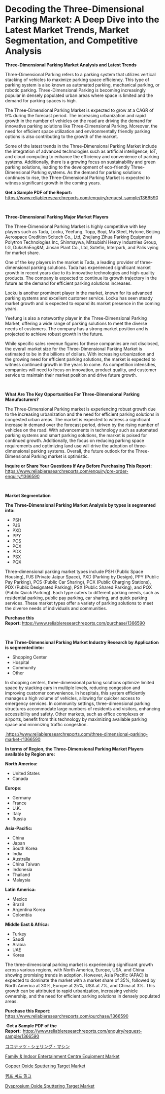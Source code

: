 <p><h1>Decoding the Three-Dimensional Parking Market: A Deep Dive into the Latest Market Trends, Market Segmentation, and Competitive Analysis</h1></p><p><strong>Three-Dimensional Parking Market Analysis and Latest Trends</strong></p>
<p><p>Three-Dimensional Parking refers to a parking system that utilizes vertical stacking of vehicles to maximize parking space efficiency. This type of parking system is also known as automated parking, mechanical parking, or robotic parking. Three-Dimensional Parking is becoming increasingly popular in densely populated urban areas where space is limited and the demand for parking spaces is high.</p><p>The Three-Dimensional Parking Market is expected to grow at a CAGR of 9% during the forecast period. The increasing urbanization and rapid growth in the number of vehicles on the road are driving the demand for innovative parking solutions like Three-Dimensional Parking. Moreover, the need for efficient space utilization and environmentally friendly parking options is also contributing to the growth of the market.</p><p>Some of the latest trends in the Three-Dimensional Parking Market include the integration of advanced technologies such as artificial intelligence, IoT, and cloud computing to enhance the efficiency and convenience of parking systems. Additionally, there is a growing focus on sustainability and green parking solutions, leading to the development of eco-friendly Three-Dimensional Parking systems. As the demand for parking solutions continues to rise, the Three-Dimensional Parking Market is expected to witness significant growth in the coming years.</p></p>
<p><strong>Get a Sample PDF of the Report:&nbsp;</strong> <a href="https://www.reliableresearchreports.com/enquiry/request-sample/1366590">https://www.reliableresearchreports.com/enquiry/request-sample/1366590</a></p>
<p>&nbsp;</p>
<p><strong>Three-Dimensional Parking Major Market Players</strong></p>
<p><p>The Three-Dimensional Parking Market is highly competitive with key players such as Tada, Locku, Yeefung, Topp, Boyi, Ma Steel, Hytone, Beijing Aerospace Credition Scitech Co., Ltd, Zhejiang Zihua Parking Equipment Polytron Technologies Inc, Shinmaywa, Mitsubishi Heavy Industries Group, LG, DuksAnEng&M, Jinsan Plant Co., Ltd, Sotefin, Interpark, and Palis vying for market share.</p><p>One of the key players in the market is Tada, a leading provider of three-dimensional parking solutions. Tada has experienced significant market growth in recent years due to its innovative technologies and high-quality products. The company is expected to continue its growth trajectory in the future as the demand for efficient parking solutions increases.</p><p>Locku is another prominent player in the market, known for its advanced parking systems and excellent customer service. Locku has seen steady market growth and is expected to expand its market presence in the coming years.</p><p>Yeefung is also a noteworthy player in the Three-Dimensional Parking Market, offering a wide range of parking solutions to meet the diverse needs of customers. The company has a strong market position and is projected to achieve robust growth in the future.</p><p>While specific sales revenue figures for these companies are not disclosed, the overall market size for the Three-Dimensional Parking Market is estimated to be in the billions of dollars. With increasing urbanization and the growing need for efficient parking solutions, the market is expected to witness continued growth in the years to come. As competition intensifies, companies will need to focus on innovation, product quality, and customer service to maintain their market position and drive future growth.</p></p>
<p>&nbsp;</p>
<p><strong>What Are The Key Opportunities For Three-Dimensional Parking Manufacturers?</strong></p>
<p><p>The Three-Dimensional Parking market is experiencing robust growth due to the increasing urbanization and the need for efficient parking solutions in congested urban areas. The market is expected to witness a significant increase in demand over the forecast period, driven by the rising number of vehicles on the road. With advancements in technology such as automated parking systems and smart parking solutions, the market is poised for continued growth. Additionally, the focus on reducing parking space requirements and optimizing land use will drive the adoption of three-dimensional parking systems. Overall, the future outlook for the Three-Dimensional Parking market is optimistic.</p></p>
<p><strong>Inquire or Share Your Questions If Any Before Purchasing This Report:</strong> <a href="https://www.reliableresearchreports.com/enquiry/pre-order-enquiry/1366590">https://www.reliableresearchreports.com/enquiry/pre-order-enquiry/1366590</a></p>
<p>&nbsp;</p>
<p><strong>Market Segmentation</strong></p>
<p><strong>The Three-Dimensional Parking Market Analysis by types is segmented into:</strong></p>
<p><ul><li>PSH</li><li>PJS</li><li>PXD</li><li>PPY</li><li>PCS</li><li>PCX</li><li>PDX</li><li>PSX</li><li>PQX</li></ul></p>
<p><p>Three-dimensional parking market types include PSH (Public Space Housing), PJS (Private Jaipur Space), PXD (Parking by Design), PPY (Public Pay Parking), PCS (Public Car Sharing), PCX (Public Charging Stations), PDX (Public Designated Parking), PSX (Public Shared Parking), and PQX (Public Quick Parking). Each type caters to different parking needs, such as residential parking, public pay parking, car sharing, and quick parking services. These market types offer a variety of parking solutions to meet the diverse needs of individuals and communities.</p></p>
<p><strong>Purchase this Report:&nbsp;</strong><a href="https://www.reliableresearchreports.com/purchase/1366590">https://www.reliableresearchreports.com/purchase/1366590</a></p>
<p>&nbsp;</p>
<p><strong>The Three-Dimensional Parking Market Industry Research by Application is segmented into:</strong></p>
<p><ul><li>Shopping Center</li><li>Hospital</li><li>Community</li><li>Other</li></ul></p>
<p><p>In shopping centers, three-dimensional parking solutions optimize limited space by stacking cars in multiple levels, reducing congestion and improving customer convenience. In hospitals, this system efficiently manages a high volume of vehicles, allowing for quicker access to emergency services. In community settings, three-dimensional parking structures accommodate large numbers of residents and visitors, enhancing accessibility and safety. Other markets, such as office complexes or airports, benefit from this technology by maximizing available parking space and minimizing traffic congestion.</p></p>
<p><a href="https://www.reliableresearchreports.com/three-dimensional-parking-market-r1366590">&nbsp;https://www.reliableresearchreports.com/three-dimensional-parking-market-r1366590</a></p>
<p><strong>In terms of Region, the Three-Dimensional Parking Market Players available by Region are:</strong></p>
<p>
    <p> <strong> North America: </strong>
        <ul>
            <li>United States</li>
            <li>Canada</li>
        </ul>
        </p> 
    <p> <strong> Europe: </strong>
        <ul>
            <li>Germany</li>
            <li>France</li>
            <li>U.K.</li>
            <li>Italy</li>
            <li>Russia</li>
        </ul>
        </p> 
    <p> <strong> Asia-Pacific: </strong>
        <ul>
            <li>China</li>
            <li>Japan</li>
            <li>South Korea</li>
            <li>India</li>
            <li>Australia</li>
            <li>China Taiwan</li>
            <li>Indonesia</li>
            <li>Thailand</li>
            <li>Malaysia</li>
        </ul>
        </p> 
    <p> <strong> Latin America: </strong>
        <ul>
            <li>Mexico</li>
            <li>Brazil</li>
            <li>Argentina Korea</li>
            <li>Colombia</li>
        </ul>
        </p> 
    <p> <strong> Middle East & Africa: </strong>
        <ul>
            <li>Turkey</li>
            <li>Saudi</li>
            <li>Arabia</li>
            <li>UAE</li>
            <li>Korea</li>
        </ul>
    </p>
    </p>
<p><p>The three-dimensional parking market is experiencing significant growth across various regions, with North America, Europe, USA, and China showing promising trends in adoption. However, Asia Pacific (APAC) is expected to dominate the market with a market share of 35%, followed by North America at 30%, Europe at 25%, USA at 7%, and China at 3%. This growth can be attributed to rapid urbanization, increasing vehicle ownership, and the need for efficient parking solutions in densely populated areas.</p></p>
<p><strong>Purchase this Report: </strong><a href="https://www.reliableresearchreports.com/purchase/1366590">https://www.reliableresearchreports.com/purchase/1366590</a></p>
<p>&nbsp;<strong>Get a Sample PDF of the Report:&nbsp;&nbsp;</strong><a href="https://www.reliableresearchreports.com/enquiry/request-sample/1366590">https://www.reliableresearchreports.com/enquiry/request-sample/1366590</a></p>
<p><strong></strong></p>
<p><p><a href="https://medium.com/@addiehirthe05/%E3%82%B3%E3%82%B3%E3%83%8A%E3%83%83%E3%83%84%E3%81%AE%E6%AE%BB%E5%89%B2%E3%82%8A%E6%A9%9F%E3%81%AE%E5%B8%82%E5%A0%B4%E8%A6%8F%E6%A8%A1-cagr-%E3%83%88%E3%83%AC%E3%83%B3%E3%83%89-2024%E5%B9%B4%E3%81%8B%E3%82%892030%E5%B9%B4-4f52963ab47d">ココナッツ・シェリング・マシン</a></p><p><a href="https://www.linkedin.com/pulse/global-family-amp-indoor-entertainment-centre-equipment-sl8le">Family & Indoor Entertainment Centre Equipment Market</a></p><p><a href="https://github.com/flwellarose/Market-Research-Report-List-1/blob/main/copper-oxide-sputtering-target-market.md">Copper Oxide Sputtering Target Market</a></p><p><a href="https://medium.com/@caseysheehand5/%EB%8C%80%EB%A7%88%EC%94%A8-%EC%9A%B0%EC%9C%A0-%EC%8B%9C%EC%9E%A5-%EA%B2%BD%EC%9F%81-%EB%B6%84%EC%84%9D-%EC%8B%9C%EC%9E%A5-%EB%8F%99%ED%96%A5-%EB%B0%8F-2031%EB%85%84%EA%B9%8C%EC%A7%80%EC%9D%98-%EC%98%88%EC%B8%A1-953ce3463240">헴프 씨드 밀크</a></p><p><a href="https://github.com/kmtkihkn89/Market-Research-Report-List-1/blob/main/dysprosium-oxide-sputtering-target-market.md">Dysprosium Oxide Sputtering Target Market</a></p></p>